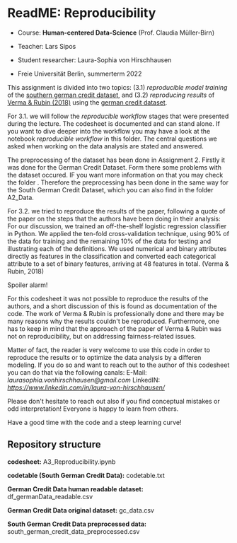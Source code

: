 # ReadME: Reproducibility

  * Course: **Human-centered Data-Science** (Prof. Claudia Müller-Birn)

  * Teacher: Lars Sipos

  * Student researcher: Laura-Sophia von Hirschhausen

  * Freie Universität Berlin, summerterm 2022

This assignment is divided into two topics: (3.1) _reproducible model training_ of the [southern german credit dataset](https://archive.ics.uci.edu/ml/datasets/South+German+Credit), and (3.2) _reproducing results_ of [Verma & Rubin (2018)](https://dl.acm.org/doi/10.1145/3194770.3194776) using the [german credit dataset](https://archive.ics.uci.edu/ml/datasets/statlog+(german+credit+data)). 


For 3.1. we will follow the _reproducible workflow_ stages that were presented during the lecture. The codesheet is documented and can stand alone. If you want to dive deeper into the workflow you may have a look at the notebook _reproducible workflow_ in this folder. The central questions we asked when working on the data analysis are stated and answered.


The preprocessing of the dataset has been done in Assignment 2. Firstly it was done for the German Credit Dataset. Form there some problems with the dataset occured. IF you want more information on that you may check the folder <Data>. Therefore the preprocessing has been done in the same way for the South German Credit Dataset, which you can also find in the folder A2_Data.


For 3.2. we tried to reproduce the results of the paper, following a quote of the paper on the steps that the authors have been doing in their analysis: For our discussion, we trained an off-the-shelf logistic regression classifier in Python. We applied the ten-fold cross-validation technique, using 90% of the data for training and the remaining 10% of the data for testing and illustrating each of the definitions. We used numerical and binary attributes directly as features in the classification and converted each categorical attribute to a set of binary features, arriving at 48 features in total. (Verma & Rubin, 2018)


Spoiler alarm! 


For this codesheet it was not possible to reproduce the results of the authors, and a short discussion of this is found as documentation of the code. The work of Verma & Rubin is professionally done and there may be many reasons why the results couldn't be reproduced. Furthermore, one has to keep in mind that the approach of the paper of Verma & Rubin was not on reproducibility, but on addressing fairness-related issues. 


Matter of fact, the reader is very welcome to use this code in order to reproduce the results or to optimize the data analysis by a differen modeling. If you do so and want to reach out to the author of this codesheet you can do that via the following canals: 
E-Mail: _laurasophia.vonhirschhausen@gmail.com_
LinkedIN: _https://www.linkedin.com/in/laura-von-hirschhausen/_


Please don't hesitate to reach out also if you find conceptual mistakes or odd interpretation! Everyone is happy to learn from others. 


Have a good time with the code and a steep learning curve!


## Repository structure 

**codesheet:** 						                             A3_Reproducibility.ipynb

**codetable (South German Credit Data):**			      codetable.txt

**German Credit Data human readable dataset:**		  df_germanData_readable.csv

**German Credit Data original dataset:**			       gc_data.csv

**South German Credit Data preprocessed data:** 		south_german_credit_data_preprocessed.csv		

